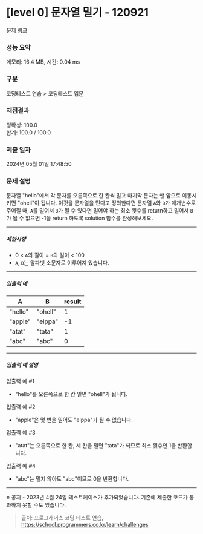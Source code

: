# [level 0] 문자열 밀기 - 120921 

[문제 링크](https://school.programmers.co.kr/learn/courses/30/lessons/120921) 

### 성능 요약

메모리: 16.4 MB, 시간: 0.04 ms

### 구분

코딩테스트 연습 > 코딩테스트 입문

### 채점결과

정확성: 100.0<br/>합계: 100.0 / 100.0

### 제출 일자

2024년 05월 01일 17:48:50

### 문제 설명

<p>문자열 "hello"에서 각 문자를 오른쪽으로 한 칸씩 밀고 마지막 문자는 맨 앞으로 이동시키면 "ohell"이 됩니다. 이것을 문자열을 민다고 정의한다면 문자열 <code>A</code>와 <code>B</code>가 매개변수로 주어질 때, <code>A</code>를 밀어서 <code>B</code>가 될 수 있다면 밀어야 하는 최소 횟수를 return하고 밀어서 <code>B</code>가 될 수 없으면 -1을 return 하도록 solution 함수를 완성해보세요.</p>

<hr>

<h5>제한사항</h5>

<ul>
<li>0 &lt; <code>A</code>의 길이 = <code>B</code>의 길이 &lt; 100</li>
<li><code>A</code>, <code>B</code>는 알파벳 소문자로 이루어져 있습니다.</li>
</ul>

<hr>

<h5>입출력 예</h5>
<table class="table">
        <thead><tr>
<th>A</th>
<th>B</th>
<th>result</th>
</tr>
</thead>
        <tbody><tr>
<td>"hello"</td>
<td>"ohell"</td>
<td>1</td>
</tr>
<tr>
<td>"apple"</td>
<td>"elppa"</td>
<td>-1</td>
</tr>
<tr>
<td>"atat"</td>
<td>"tata"</td>
<td>1</td>
</tr>
<tr>
<td>"abc"</td>
<td>"abc"</td>
<td>0</td>
</tr>
</tbody>
      </table>
<hr>

<h5>입출력 예 설명</h5>

<p>입출력 예 #1</p>

<ul>
<li>"hello"를 오른쪽으로 한 칸 밀면 "ohell"가 됩니다.</li>
</ul>

<p>입출력 예 #2</p>

<ul>
<li>"apple"은 몇 번을 밀어도 "elppa"가 될 수 없습니다.</li>
</ul>

<p>입출력 예 #3</p>

<ul>
<li>"atat"는 오른쪽으로 한 칸, 세 칸을 밀면 "tata"가 되므로 최소 횟수인 1을 반환합니다.</li>
</ul>

<p>입출력 예 #4</p>

<ul>
<li>"abc"는 밀지 않아도 "abc"이므로 0을 반환합니다.</li>
</ul>

<hr>

<p>※ 공지 - 2023년 4월 24일 테스트케이스가 추가되었습니다. 기존에 제출한 코드가 통과하지 못할 수도 있습니다.</p>


> 출처: 프로그래머스 코딩 테스트 연습, https://school.programmers.co.kr/learn/challenges